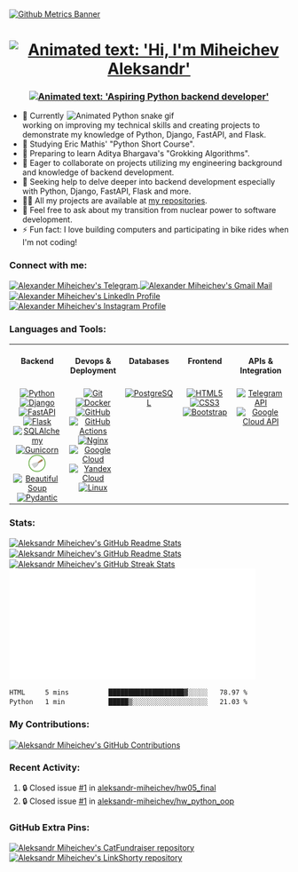 <a href="https://github.com/lowlighter/metrics">
  <img align="center" src="https://user-images.githubusercontent.com/74038190/240304586-d48893bd-0757-481c-8d7e-ba3e163feae7.png" alt="Github Metrics Banner" />
</a>

<h1 align="center">
    <a href="https://git.io/typing-svg">
      <img src="https://readme-typing-svg.demolab.com?font=Righteous&size=35&duration=4999&pause=1000&color=000000&center=true&vCenter=true&width=650&height=40&lines=Hi+%F0%9F%91%8B%2C+I'm+Miheichev+Aleksandr!" 
           alt="Animated text: 'Hi, I'm Miheichev Aleksandr'" />
    </a>
</h1>

<h3 align="center">
    <a href="https://git.io/typing-svg">
      <img src="https://readme-typing-svg.demolab.com?font=Righteous&size=20&duration=4999&pause=1000&color=000000&center=true&vCenter=true&width=650&height=40&lines=Aspiring Python backend developer" 
           alt="Animated text: 'Aspiring Python backend developer'" />
    </a>
</h3>

<img align="right" width="400" src="https://cdn.dribbble.com/users/926537/screenshots/4502924/python-2.gif" alt="Animated Python snake gif" >

- 🔭 Currently working on improving my technical skills and creating projects to demonstrate my knowledge of Python, Django, FastAPI, and Flask.
- 🌱 Studying Eric Mathis' "Python Short Course".
- 📖 Preparing to learn Aditya Bhargava's "Grokking Algorithms".
- 👯 Eager to collaborate on projects utilizing my engineering background and knowledge of backend development.
- 🤝 Seeking help to delve deeper into backend development especially with Python, Django, FastAPI, Flask and more.
- 👨‍💻 All my projects are available at [my repositories](https://github.com/aleksandr-miheichev?tab=repositories).
- 💬 Feel free to ask about my transition from nuclear power to software development.
- ⚡ Fun fact: I love building computers and participating in bike rides when I'm not coding!

<h3 align="left">Connect with me:</h3>

<p align="left">
  <a href="https://t.me/aleksandr_miheichev" target="_blank" rel="noopener noreferrer"> 
    <img align="center" height="32" width="32" src="https://cdn.simpleicons.org/telegram" alt="Alexander Miheichev's Telegram" /> 
  </a>  
  <a href="mailto:aleksandr.miheichev.prof@gmail.com" target="_blank" rel="noopener noreferrer">
    <img align="center" height="32" width="32" src="https://cdn.simpleicons.org/gmail" alt="Alexander Miheichev's Gmail Mail" />
  </a>
  <a href="https://linkedin.com/in/aleksandr-miheichev" target="_blank" rel="noopener noreferrer">
    <img align="center" height="32" width="32" src="https://cdn.simpleicons.org/linkedin" alt="Alexander Miheichev's LinkedIn Profile" />
  </a>
  <a href="https://instagram.com/aleksandr_miheichev" target="_blank" rel="noopener noreferrer">
    <img align="center" height="32" width="32" src="https://cdn.simpleicons.org/instagram" alt="Alexander Miheichev's Instagram Profile" />
  </a>
</p>

<h3 align="left">Languages and Tools:</h3>

<table>
  <tr>
    <td valign="top" width="20%">
        <h4 align="center">Backend</h4>
    </td>
    <td valign="top" width="20%">
        <h4 align="center">Devops & Deployment</h4>
    </td>
    <td valign="top" width="20%">
        <h4 align="center">Databases</h4>
    </td>
    <td valign="top" width="20%">
        <h4 align="center">Frontend</h4>
    </td>
    <td valign="top" width="20%">
        <h4 align="center">APIs & Integration</h4>
    </td>
  </tr>
  <tr>  
    <td valign="top" width="20%"> 
        <div align="center">  
            <a href="https://www.python.org/" target="_blank" rel="noopener noreferrer"> 
                <img height="32" width="32" src="https://cdn.simpleicons.org/python" alt="Python" /> 
            </a> 
            <a href="https://www.djangoproject.com/" target="_blank" rel="noopener noreferrer">
                <img height="32" width="32" src="https://cdn.simpleicons.org/django" alt="Django" />
            </a>  
            <a href="https://fastapi.tiangolo.com/" target="_blank" rel="noopener noreferrer">
                <img height="32" width="32" src="https://cdn.simpleicons.org/fastapi" alt="FastAPI" />
            </a>
            <a href="https://flask.palletsprojects.com/en/" target="_blank" rel="noopener noreferrer">
                <img height="32" width="32" src="https://cdn.simpleicons.org/flask" alt="Flask" />
            </a>  
            <a href="https://www.sqlalchemy.org/" target="_blank" rel="noopener noreferrer">
                <img height="32" width="32" src="https://cdn.simpleicons.org/sqlalchemy" alt="SQLAlchemy" />
            </a>  
            <a href="https://gunicorn.org/" target="_blank" rel="noopener noreferrer">
                <img height="32" width="32" src="https://cdn.simpleicons.org/gunicorn" alt="Gunicorn" />
            </a>
            <a href="https://scrapy.org/" target="_blank" rel="noopener noreferrer"> 
                <img height="32" width="32" src="/scrapylogo.png" alt="Scrapy" /> 
            </a>
            <a href="https://www.crummy.com/software/BeautifulSoup/" target="_blank" rel="noopener noreferrer">
                <img height="32" width="32" src="https://play-lh.googleusercontent.com/yMjUC6LBh7uOCK6wUcIEf5MHZQmSqDPXoInOQLZzw0DWQsPJuvkwSymX2zI4Ok7i_BY" alt="Beautiful Soup" />
            </a> 
            <a href="https://docs.pydantic.dev/latest/" target="_blank" rel="noopener noreferrer">
                <img height="32" width="32" src="https://cdn.simpleicons.org/pydantic" alt="Pydantic" />
            </a> 
        </div>
    </td>
    <td valign="top" width="20%"> 
        <div align="center">  
            <a href="https://git-scm.com/" target="_blank" rel="noopener noreferrer"> 
                <img height="32" width="32" src="https://cdn.simpleicons.org/git" alt="Git" /> 
            </a> 
            <a href="https://www.docker.com/" target="_blank" rel="noopener noreferrer"> 
                <img height="32" width="32" src="https://cdn.simpleicons.org/docker" alt="Docker" /> 
            </a> 
            <a href="https://github.com/" target="_blank" rel="noopener noreferrer"> 
                <img height="32" width="32" src="https://cdn.simpleicons.org/github" alt="GitHub" /> 
            </a>
            <a href="https://docs.github.com/en/actions" target="_blank" rel="noopener noreferrer"> 
                <img height="32" width="32" src="https://cdn.simpleicons.org/githubactions" alt="GitHub Actions" /> 
            </a>
            <a href="https://nginx.org/en/" target="_blank" rel="noopener noreferrer"> 
                <img height="32" width="32" src="https://cdn.simpleicons.org/nginx" alt="Nginx" /> 
            </a>
            <a href="https://cloud.google.com/" target="_blank" rel="noopener noreferrer"> 
                <img height="32" width="32" src="https://cdn.simpleicons.org/googlecloud" alt="Google Cloud" /> 
            </a>
            <a href="https://cloud.yandex.ru/" target="_blank" rel="noopener noreferrer"> 
                <img height="32" width="32" src="https://cdn.simpleicons.org/yandexcloud" alt="Yandex Cloud" /> 
            </a>
            <a href="https://kernel.org/" target="_blank" rel="noopener noreferrer"> 
                <img height="32" width="32" src="https://cdn.simpleicons.org/linux" alt="Linux" /> 
            </a>
        </div>
    </td>
    <td valign="top" width="20%"> 
        <div align="center">  
            <a href="https://www.postgresql.org/" target="_blank" rel="noopener noreferrer"> 
                <img height="32" width="32" src="https://cdn.simpleicons.org/postgresql" alt="PostgreSQL" /> 
            </a> 
        </div>
    </td>
    <td valign="top" width="20%"> 
        <div align="center">  
            <a href="https://html.spec.whatwg.org/multipage/" target="_blank" rel="noopener noreferrer"> 
                <img height="32" width="32" src="https://cdn.simpleicons.org/html5" alt="HTML5" /> 
            </a> 
            <a href="https://www.w3.org/TR/css-2023/" target="_blank" rel="noopener noreferrer">
                <img height="32" width="32" src="https://cdn.simpleicons.org/css3" alt="CSS3" />
            </a>  
            <a href="https://getbootstrap.com/" target="_blank" rel="noopener noreferrer">
                <img height="32" width="32" src="https://cdn.simpleicons.org/bootstrap" alt="Bootstrap" />
            </a>  
        </div>
    </td>
    <td valign="top" width="20%"> 
        <div align="center">  
            <a href="https://core.telegram.org/" target="_blank" rel="noopener noreferrer"> 
                <img height="32" width="32" src="https://cdn.simpleicons.org/telegram" alt="Telegram API" /> 
            </a> 
            <a href="https://cloud.google.com/apis/docs/overview" target="_blank" rel="noopener noreferrer"> 
                <img height="32" width="32" src="https://cdn.simpleicons.org/googlecloud" alt="Google Cloud API" /> 
            </a> 
        </div>
    </td>
  </tr>
</table>

<h3 align="left">Stats:</h3>

<a href="https://github.com/anuraghazra/github-readme-stats">
  <img height=200 align="center" src="https://github-readme-stats-aleksandr-miheichev.vercel.app/api?username=aleksandr-miheichev" alt="Aleksandr Miheichev's GitHub Readme Stats" />
</a>
<a href="https://github.com/anuraghazra/github-readme-stats">
  <img height=200 align="center" src="https://github-readme-stats-aleksandr-miheichev.vercel.app/api/top-langs?username=aleksandr-miheichev&layout=compact&langs_count=8&card_width=320" alt="Aleksandr Miheichev's GitHub Readme Stats" />
</a>

<a href="https://github.com/DenverCoder1/github-readme-streak-stats">
  <img height="200" align="center" src="https://github-readme-streak-stats-aleksandr-miheichev.vercel.app/?user=aleksandr-miheichev&card_width=370" alt="Aleksandr Miheichev's GitHub Streak Stats" />
</a>
<a href="https://github.com/lowlighter/metrics">
  <img height=200 align="center" src="/metrics.plugin.achievements.compact.svg" alt="Aleksandr Miheichev's Github Metrics" />
</a>

<!--START_SECTION:waka-->

```txt
HTML     5 mins          ███████████████████▓░░░░░   78.97 %
Python   1 min           █████▒░░░░░░░░░░░░░░░░░░░   21.03 %
```

<!--END_SECTION:waka-->

<h3 align="left">My Contributions:</h3>

<a href="https://github.com/Platane/snk">
  <img align="center" src="https://raw.githubusercontent.com/aleksandr-miheichev/aleksandr-miheichev/output/github-contribution-grid-snake.svg" alt="Aleksandr Miheichev's GitHub Contributions" />
</a>

<h3 align="left">Recent Activity:</h3>

<!--START_SECTION:activity-->
1. 🔒 Closed issue [#1](https://github.com/aleksandr-miheichev/hw05_final/issues/1) in [aleksandr-miheichev/hw05_final](https://github.com/aleksandr-miheichev/hw05_final)
2. 🔒 Closed issue [#1](https://github.com/aleksandr-miheichev/hw_python_oop/issues/1) in [aleksandr-miheichev/hw_python_oop](https://github.com/aleksandr-miheichev/hw_python_oop)
<!--END_SECTION:activity-->

<h3 align="left">GitHub Extra Pins:</h3>

<a href="https://github.com/aleksandr-miheichev/cat_fundraiser">
  <img height=200 width="400" align="center" src="https://github-readme-stats.vercel.app/api/pin/?username=aleksandr-miheichev&repo=cat_fundraiser" alt="Aleksandr Miheichev's CatFundraiser repository" />
</a>
<a href="https://github.com/aleksandr-miheichev/link_shorty">
  <img height=200 width="400" align="center" src="https://github-readme-stats.vercel.app/api/pin/?username=aleksandr-miheichev&repo=link_shorty" alt="Aleksandr Miheichev's LinkShorty repository" />
</a>
